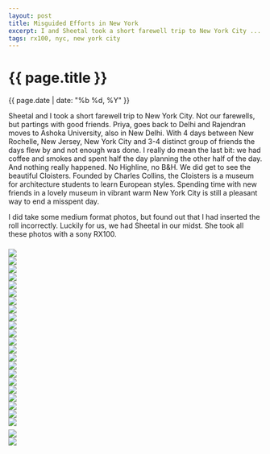 ```yaml
---
layout: post
title: Misguided Efforts in New York
excerpt: I and Sheetal took a short farewell trip to New York City ...
tags: rx100, nyc, new york city
---
```



{{ page.title }}
================
<div class="pdate"> {{ page.date | date: "%b %d, %Y" }} </div>

<div class="row">

<div class="col-xs-12">
<p>
	Sheetal  and I took a short farewell trip to New York City. Not our farewells, but partings with good friends. Priya, goes back to Delhi and 
	Rajendran moves to Ashoka University, also in New Delhi. With 4 days between New Rochelle, New Jersey, New York City and 3-4 distinct group of friends
	the days flew by and not enough was done. I really do mean the last bit: we had coffee and smokes and spent half the day 
	planning the other half of the day. And nothing really happened. No Highline, no B&H. 
	We did get to see  the beautiful Cloisters. Founded by Charles Collins, the Cloisters is a museum for architecture students
	to learn European styles. Spending time with new friends in a lovely museum in vibrant warm New York City is still a pleasant way to end  a misspent day.
</p>
<p>
	I did take some medium format photos, but found out that I had inserted the roll incorrectly. Luckily for us, we had Sheetal in our midst. She took all these
	photos with a sony RX100.
	</p>
	
<div id="demo6" class="flex-images" style="padding-top:0.5em;">
<div class="item" data-w="600" data-h="400">
	<div class="img"><a href="{{ site.url }}/images/photos/nyc/t-DSC00166-2.jpg"><img src="{{ site.url }}/images/blank.gif" data-src="{{ site.url }}/images/photos/nyc/st-DSC00166-2.jpg"></a></div>
</div>
<div class="item" data-w="400" data-h="600">
	<div class="img"><a href="{{ site.url }}/images/photos/nyc/t-DSC00168-2.jpg"><img src="{{ site.url }}/images/blank.gif" data-src="{{ site.url }}/images/photos/nyc/st-DSC00168-2.jpg"></a></div>
</div>
<div class="item" data-w="600" data-h="400">
	<div class="img"><a href="{{ site.url }}/images/photos/nyc/t-DSC00169-2.jpg"><img src="{{ site.url }}/images/blank.gif" data-src="{{ site.url }}/images/photos/nyc/st-DSC00169-2.jpg"></a></div>
</div>
<div class="item" data-w="400" data-h="600">
	<div class="img"><a href="{{ site.url }}/images/photos/nyc/t-DSC00170-2.jpg"><img src="{{ site.url }}/images/blank.gif" data-src="{{ site.url }}/images/photos/nyc/st-DSC00170-2.jpg"></a></div>
</div>
<div class="item" data-w="600" data-h="400">
	<div class="img"><a href="{{ site.url }}/images/photos/nyc/t-DSC00171-2.jpg"><img src="{{ site.url }}/images/blank.gif" data-src="{{ site.url }}/images/photos/nyc/st-DSC00171-2.jpg"></a></div>
</div>
<div class="item" data-w="400" data-h="600">
	<div class="img"><a href="{{ site.url }}/images/photos/nyc/t-DSC00172-2.jpg"><img src="{{ site.url }}/images/blank.gif" data-src="{{ site.url }}/images/photos/nyc/st-DSC00172-2.jpg"></a></div>
</div>
<div class="item" data-w="400" data-h="600">
	<div class="img"><a href="{{ site.url }}/images/photos/nyc/t-DSC00173-2.jpg"><img src="{{ site.url }}/images/blank.gif" data-src="{{ site.url }}/images/photos/nyc/st-DSC00173-2.jpg"></a></div>
</div>
<div class="item" data-w="600" data-h="400">
	<div class="img"><a href="{{ site.url }}/images/photos/nyc/t-DSC00175-2.jpg"><img src="{{ site.url }}/images/blank.gif" data-src="{{ site.url }}/images/photos/nyc/st-DSC00175-2.jpg"></a></div>
</div>
<div class="item" data-w="400" data-h="600">
	<div class="img"><a href="{{ site.url }}/images/photos/nyc/t-DSC00176-2.jpg"><img src="{{ site.url }}/images/blank.gif" data-src="{{ site.url }}/images/photos/nyc/st-DSC00176-2.jpg"></a></div>
</div>
<div class="item" data-w="600" data-h="400">
	<div class="img"><a href="{{ site.url }}/images/photos/nyc/t-DSC00178.jpg"><img src="{{ site.url }}/images/blank.gif" data-src="{{ site.url }}/images/photos/nyc/st-DSC00178.jpg"></a></div>
</div>
<div class="item" data-w="400" data-h="600">
	<div class="img"><a href="{{ site.url }}/images/photos/nyc/t-DSC00179-2.jpg"><img src="{{ site.url }}/images/blank.gif" data-src="{{ site.url }}/images/photos/nyc/st-DSC00179-2.jpg"></a></div>
</div>
<div class="item" data-w="600" data-h="400">
	<div class="img"><a href="{{ site.url }}/images/photos/nyc/t-DSC00180-2.jpg"><img src="{{ site.url }}/images/blank.gif" data-src="{{ site.url }}/images/photos/nyc/st-DSC00180-2.jpg"></a></div>
</div>
<div class="item" data-w="600" data-h="400">
	<div class="img"><a href="{{ site.url }}/images/photos/nyc/t-DSC00181-2.jpg"><img src="{{ site.url }}/images/blank.gif" data-src="{{ site.url }}/images/photos/nyc/st-DSC00181-2.jpg"></a></div>
</div>
<div class="item" data-w="600" data-h="400">
	<div class="img"><a href="{{ site.url }}/images/photos/nyc/t-DSC00182-2.jpg"><img src="{{ site.url }}/images/blank.gif" data-src="{{ site.url }}/images/photos/nyc/st-DSC00182-2.jpg"></a></div>
</div>
<div class="item" data-w="600" data-h="400">
	<div class="img"><a href="{{ site.url }}/images/photos/nyc/t-DSC00183-2.jpg"><img src="{{ site.url }}/images/blank.gif" data-src="{{ site.url }}/images/photos/nyc/st-DSC00183-2.jpg"></a></div>
</div>
<div class="item" data-w="600" data-h="400">
	<div class="img"><a href="{{ site.url }}/images/photos/nyc/t-DSC00186-2.jpg"><img src="{{ site.url }}/images/blank.gif" data-src="{{ site.url }}/images/photos/nyc/st-DSC00186-2.jpg"></a></div>
</div>
<div class="item" data-w="600" data-h="400">
	<div class="img"><a href="{{ site.url }}/images/photos/nyc/t-DSC00188-2.jpg"><img src="{{ site.url }}/images/blank.gif" data-src="{{ site.url }}/images/photos/nyc/st-DSC00188-2.jpg"></a></div>
</div>
<div class="item" data-w="600" data-h="400">
	<div class="img"><a href="{{ site.url }}/images/photos/nyc/t-DSC00189-2.jpg"><img src="{{ site.url }}/images/blank.gif" data-src="{{ site.url }}/images/photos/nyc/st-DSC00189-2.jpg"></a></div>
</div>
<div class="item" data-w="600" data-h="400">
	<div class="img"><a href="{{ site.url }}/images/photos/nyc/t-DSC00191-2.jpg"><img src="{{ site.url }}/images/blank.gif" data-src="{{ site.url }}/images/photos/nyc/st-DSC00191-2.jpg"></a></div>
</div>
<div class="item" data-w="400" data-h="600">
	<div class="img"><a href="{{ site.url }}/images/photos/nyc/t-DSC00193-2.jpg"><img src="{{ site.url }}/images/blank.gif" data-src="{{ site.url }}/images/photos/nyc/st-DSC00193-2.jpg"></a></div>
</div>
<div class="item" data-w="600" data-h="400">
	<div class="img"><a href="{{ site.url }}/images/photos/nyc/t-DSC00194-2.jpg"><img src="{{ site.url }}/images/blank.gif" data-src="{{ site.url }}/images/photos/nyc/st-DSC00194-2.jpg"></a></div>
</div>
<div class="item" data-w="400" data-h="600">
	<div class="img"><a href="{{ site.url }}/images/photos/nyc/t-DSC00197-2.jpg"><img src="{{ site.url }}/images/blank.gif" data-src="{{ site.url }}/images/photos/nyc/st-DSC00197-2.jpg"></a></div>
</div>
</div>
<script>
$('#demo6').flexImages({ rowHeight:600 , truncate: 0});
</script>


<div id="demo7" class="flex-images" style="padding-top:0.5em;">

<div class="item" data-w="399" data-h="600">
	<div class="img"><a href="{{ site.url }}/images/photos/nyc/t-DSC00199-2.jpg"><img src="{{ site.url }}/images/blank.gif" data-src="{{ site.url }}/images/photos/nyc/st-DSC00199-2.jpg"></a></div>
</div>
<div class="item" data-w="400" data-h="600">
	<div class="img"><a href="{{ site.url }}/images/photos/nyc/t-DSC00200.jpg"><img src="{{ site.url }}/images/blank.gif" data-src="{{ site.url }}/images/photos/nyc/st-DSC00200.jpg"></a></div>
</div>
</div>
<script>
$('#demo7').flexImages({ rowHeight:900 , truncate: 0});
</script>


</div>

</div>

